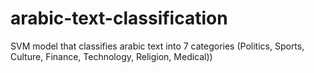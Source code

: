 # arabic-text-classification
SVM model that classifies arabic text into 7 categories (Politics, Sports, Culture, Finance, Technology, Religion, Medical))
